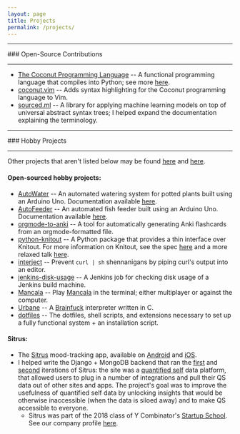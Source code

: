 ```yaml
---
layout: page
title: Projects
permalink: /projects/
---
```




<hr/>
### Open-Source Contributions
<hr/>

* [The Coconut Programming Language](https://github.com/evhub/coconut) -- A functional programming language that compiles into Python; see more [here](http://coconut-lang.org/).
* [coconut.vim](https://github.com/manicmaniac/coconut.vim) -- Adds syntax highlighting for the Coconut programming language to Vim.
* [sourced.ml](https://github.com/src-d/ml) -- A library for applying machine learning models on top of universal abstract syntax trees; I helped expand the documentation explaining the terminology.

<hr/>
### Hobby Projects
<hr/>

Other projects that aren't listed below may be found [here](https://github.com/eindiran) and [here](https://gist.github.com/eindiran).

#### Open-sourced hobby projects:

* [AutoWater](https://github.com/eindiran/AutoWater) -- An automated watering system for potted plants built using an Arduino Uno. Documentation available [here](https://eindiran.github.io/AutoWater/).
* [AutoFeeder](https://github.com/eindiran/AutoFeeder) -- An automated fish feeder built using an Arduino Uno. Documentation available [here](https://eindiran.github.io/AutoFeeder/).
* [orgmode-to-anki](https://github.com/eindiran/orgmode-to-anki) -- A tool for automatically generating Anki flashcards from an orgmode-formatted file.
* [python-knitout](https://github.com/eindiran/python-knitout) -- A Python package that provides a thin interface over Knitout. For more information on Knitout, see the spec [here](https://textiles-lab.github.io/knitout/knitout.html) and a more relaxed talk [here](https://www.youtube.com/watch?v=iEaK68VRAng).
* [interject](https://github.com/eindiran/interject) -- Prevent `curl | sh` shennanigans by piping curl's output into an editor.
* [jenkins-disk-usage](https://github.com/eindiran/jenkins-disk-usage) -- A Jenkins job for checking disk usage of a Jenkins build machine.
* [Mancala](https://github.com/eindiran/mancala) -- Play [Mancala](https://en.wikipedia.org/wiki/Mancala) in the terminal; either multiplayer or against the computer.
* [Urbane](https://github.com/eindiran/urbane) -- A [Brainfuck](https://en.wikipedia.org/wiki/Brainfuck) interpreter written in C.
* [dotfiles](https://github.com/eindiran/dotfiles) -- The dotfiles, shell scripts, and extensions necessary to set up a fully functional system + an installation script.

#### Sitrus:

* The [Sitrus](https://www.sitrus.io) mood-tracking app, available on [Android](https://play.google.com/store/apps/details?id=io.sitrus.moodSwipes) and [iOS](https://apps.apple.com/us/app/sitrus/id1454172167).
* I helped write the Django + MongoDB backend that ran the [first](https://github.com/courageousillumination/paragon) and [second](https://github.com/courageousillumination/paragon-server) iterations of Sitrus: the site was a [quantified self](https://en.wikipedia.org/wiki/Quantified_self) data platform, that allowed users to plug in a number of integrations and pull their QS data out of other sites and apps. The project's goal was to improve the usefulness of quantified self data by unlocking insights that would be otherwise inaccessible (when the data is siloed away) and to make QS accessible to everyone.
    * Sitrus was part of the 2018 class of Y Combinator's [Startup School](https://www.startupschool.org/). See our company profile [here](https://www.startupschool.org/companies/W9yQyJQrNgjU5Q).
